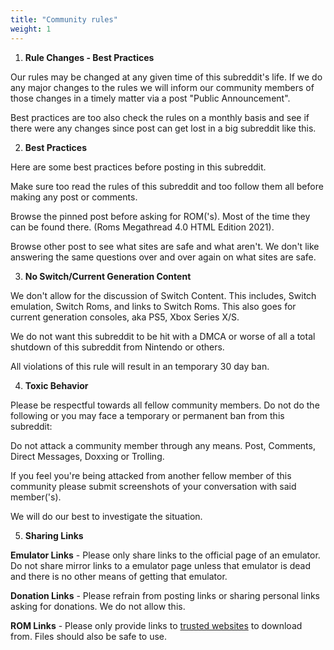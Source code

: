 ```yaml
---
title: "Community rules"
weight: 1
---
```


1. **Rule Changes - Best Practices**

Our rules may be changed at any given time of this subreddit's life. If we do any major changes to the rules we will inform our community members of those changes in a timely matter via a post "Public Announcement".

Best practices are too also check the rules on a monthly basis and see if there were any changes since post can get lost in a big subreddit like this.

2. **Best Practices**

Here are some best practices before posting in this subreddit.

Make sure too read the rules of this subreddit and too follow them all before making any post or comments.

Browse the pinned post before asking for ROM('s). Most of the time they can be found there. (Roms Megathread 4.0 HTML Edition 2021).

Browse other post to see what sites are safe and what aren't. We don't like answering the same questions over and over again on what sites are safe. 

3. **No Switch/Current Generation Content**

We don't allow for the discussion of Switch Content. This includes, Switch emulation, Switch Roms, and links to Switch Roms. This also goes for current generation consoles, aka PS5, Xbox Series X/S.

We do not want this subreddit to be hit with a DMCA or worse of all a total shutdown of this subreddit from Nintendo or others.

All violations of this rule will result in an temporary 30 day ban.

4. **Toxic Behavior**

Please be respectful towards all fellow community members. Do not do the following or you may face a temporary or permanent ban from this subreddit:

Do not attack a community member through any means. Post, Comments, Direct Messages, Doxxing or Trolling.

If you feel you're being attacked from another fellow member of this community please submit screenshots of your conversation with said member('s).

We will do our best to investigate the situation.

5. **Sharing Links**

**Emulator Links** - Please only share links to the official page of an emulator. Do not share mirror links to a emulator page unless that emulator is dead and there is no other means of getting that emulator.

**Donation Links** - Please refrain from posting links or sharing personal links asking for donations. We do not allow this.

**ROM Links** - Please only provide links to [trusted websites](/getting-started/trusted-sites/) to download from. Files should also be safe to use.
